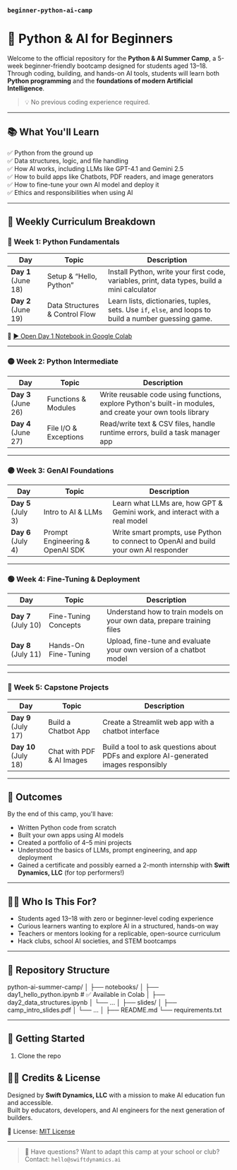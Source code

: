 ### `beginner-python-ai-camp`

# 🐍 Python & AI for Beginners

Welcome to the official repository for the **Python & AI Summer Camp**, a 5-week beginner-friendly bootcamp designed for students aged 13–18. Through coding, building, and hands-on AI tools, students will learn both **Python programming** and the **foundations of modern Artificial Intelligence**.

> 💡 No previous coding experience required.

---

## 📚 What You'll Learn

✅ Python from the ground up  
✅ Data structures, logic, and file handling  
✅ How AI works, including LLMs like GPT-4.1 and Gemini 2.5  
✅ How to build apps like Chatbots, PDF readers, and image generators  
✅ How to fine-tune your own AI model and deploy it  
✅ Ethics and responsibilities when using AI

---

## 📅 Weekly Curriculum Breakdown

### 🔵 Week 1: Python Fundamentals

| Day | Topic                        | Description |
|-----|------------------------------|-------------|
| **Day 1** (June 18) | Setup & “Hello, Python” | Install Python, write your first code, variables, print, data types, build a mini calculator |
| **Day 2** (June 19) | Data Structures & Control Flow | Learn lists, dictionaries, tuples, sets. Use `if`, `else`, and loops to build a number guessing game. |

🔗 [▶️ Open Day 1 Notebook in Google Colab](https://colab.research.google.com/github/yourusername/python-ai-summer-camp/blob/main/notebooks/day1_hello_python.ipynb)

---

### 🟡 Week 2: Python Intermediate

| Day | Topic                        | Description |
|-----|------------------------------|-------------|
| **Day 3** (June 26) | Functions & Modules | Write reusable code using functions, explore Python's built-in modules, and create your own tools library |
| **Day 4** (June 27) | File I/O & Exceptions | Read/write text & CSV files, handle runtime errors, build a task manager app |

---

### 🟣 Week 3: GenAI Foundations

| Day | Topic                        | Description |
|-----|------------------------------|-------------|
| **Day 5** (July 3) | Intro to AI & LLMs | Learn what LLMs are, how GPT & Gemini work, and interact with a real model |
| **Day 6** (July 4) | Prompt Engineering & OpenAI SDK | Write smart prompts, use Python to connect to OpenAI and build your own AI responder |

---

### 🟢 Week 4: Fine-Tuning & Deployment

| Day | Topic                        | Description |
|-----|------------------------------|-------------|
| **Day 7** (July 10) | Fine-Tuning Concepts | Understand how to train models on your own data, prepare training files |
| **Day 8** (July 11) | Hands-On Fine-Tuning | Upload, fine-tune and evaluate your own version of a chatbot model |

---

### 🔴 Week 5: Capstone Projects

| Day | Topic                        | Description |
|-----|------------------------------|-------------|
| **Day 9** (July 17) | Build a Chatbot App | Create a Streamlit web app with a chatbot interface |
| **Day 10** (July 18) | Chat with PDF & AI Images | Build a tool to ask questions about PDFs and explore AI-generated images responsibly |

---

## 🌟 Outcomes

By the end of this camp, you'll have:
- Written Python code from scratch  
- Built your own apps using AI models  
- Created a portfolio of 4–5 mini projects  
- Understood the basics of LLMs, prompt engineering, and app deployment  
- Gained a certificate and possibly earned a 2-month internship with **Swift Dynamics, LLC** (for top performers!)

---

## 👨‍🏫 Who Is This For?

- Students aged 13–18 with zero or beginner-level coding experience  
- Curious learners wanting to explore AI in a structured, hands-on way  
- Teachers or mentors looking for a replicable, open-source curriculum  
- Hack clubs, school AI societies, and STEM bootcamps

---

## 📂 Repository Structure

python-ai-summer-camp/
│
├── notebooks/
│ ├── day1_hello_python.ipynb # ✅ Available in Colab
│ ├── day2_data_structures.ipynb
│ └── ...
│
├── slides/
│ ├── camp_intro_slides.pdf
│ └── ...
│
├── README.md
└── requirements.txt


---

## 🚀 Getting Started

1. Clone the repo  

## 🧑‍🎓 Credits & License

Designed by **Swift Dynamics, LLC** with a mission to make AI education fun and accessible.  
Built by educators, developers, and AI engineers for the next generation of builders.

📜 License: [MIT License](LICENSE)

---

> 💬 Have questions? Want to adapt this camp at your school or club?  
> Contact: `hello@swiftdynamics.ai`

